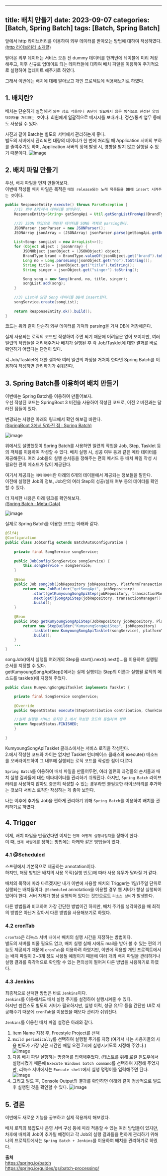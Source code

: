 
---
title: 배치 만들기
date: 2023-09-07
categories: [Batch, Spring Batch]
tags: [Batch, Spring Batch]
---

앞에서 http 라이브러리를 이용하여 외부 데이터를 받아오는 방법에 대하여 작성하였다.  
[(http 라이브러리 소개글)](https://j-jeongeun.github.io/posts/http_message)

받아온 외부 데이터는 서비스 오픈 전 dummy 데이터를 한꺼번에 테이블에 미리 저장해주고, 이후 신규로 업데이트 되는 데이터들에 대하여 배치 파일을 이용하여 주기적으로 실행하여 업데이트 해주기로 하였다.

그래서 이번에는 배치에 대해 알아보고 개인 프로젝트에 적용해보기로 하였다.

## 1. 배치란?

배치는 단순하게 설명해서 `외부 상호 작용이나 중단이 필요하지 않은 방식으로 한정된 양의 데이터를 처리하는 것`이다. 회원에게 일괄적으로 메시지를 보내거나, 정산/통계 업무 등에도 사용될 수 있다.

사진과 같이 Batch는 별도의 서버에서 관리하는게 좋다.  
별도의 서버에서 관리되면 대량의 데이터가 한 번에 처리될 때 Application 서버의 부하를 줄여주기도 하며, Application 서버의 장애 발생 시, 영향을 받지 않고 실행될 수 있기 때문이다.
 ![image](https://github.com/j-jeongeun/j-jeongeun.github.io/assets/121920173/5ff64a6d-d679-4392-afba-125e3facc11d)

## 2. 배치 파일 만들기

우선, 배치 파일을 먼저 만들어보자.  
이번에 작성될 배치 파일은 목적은 `매일 release되는 노래 목록들을 DB에 insert 시켜주는 것`이다.

```java
public ResponseEntity execute() throws ParseException {
	//1) 외부 API에서 데이터를 받아온다.
	ResponseEntity<String> getSongApi = Util.getSongListFromApi(BrandType.kumyoung);  
  
	//2) JSON 타입으로 리턴된 데이터를 SONG 객체로 parsing한다.
	JSONParser jsonParser = new JSONParser();  
	JSONArray jsonArray = (JSONArray) jsonParser.parse(getSongApi.getBody());  
  
	List<Song> songList = new ArrayList<>();  
	for (Object object : jsonArray) {  
        JSONObject jsonObject = (JSONObject) object;  
		BrandType brand = BrandType.valueOf(jsonObject.get("brand").toString());  
		Long no = Long.parseLong(jsonObject.get("no").toString());  
		String title = jsonObject.get("title").toString();  
		String singer = jsonObject.get("singer").toString();  

		Song song = new Song(brand, no, title, singer);  
		songList.add(song);  
	}  
  
	//3) List에 담김 Song 데이터를 DB에 insert한다.
	songService.create(songList);  
	
	return ResponseEntity.ok().build();  
}
```

코드는 위와 같이 단순히 외부 데이터를 가져와 parsing을 거쳐 DB에 저장해준다.

실제 사용되는 로직의 코드만 작성하여 주면 되기 때문에 어려움은 없어 보이지만, 여러 일련의 작업들을 처리해주거나 배치가 실행된 후 각 Job/Tasklet에 대한 결과를 바로 확인하기 어렵다는 단점이 있다.

각 Job/Tasklet에 대한 결과와 여러 일련의 과정을 거쳐야 한다면 Spring Batch를 이용하여 작성하면 관리하기가 쉬워진다.

## 3. Spring Batch를 이용하여 배치 만들기

이번에는 Spring Batch를 이용하여 만들어보자.  
우선 작성된 코드는 SpringBoot 3 버전을 사용하여 작성된 코드로, 이전 2 버전과는 달라진 점들이 있다. 

변경되는 사항은 아래의 링크에서 확인 해보길 바란다.  
[(SpringBoot 3에서 달라진 점 : Spring Batch)](https://www.youtube.com/watch?v=_TSjkSn2yvQ)

![image](https://github.com/j-jeongeun/j-jeongeun.github.io/assets/121920173/21c40b99-d017-4b68-864e-cdb753e90caa)

위에서도 설명했듯이 Spring Batch를 사용하면 일련의 작업을 Job, Step, Tasklet 등의 객체를 이용하여 작성할 수 있다. 배치 실행 시, 성공 여부 등과 같은 메타 데이터를 제공해준다. 여러 Job들의 실행 순서등을 정해주는 편의 메서드 등 배치 파일 작성 시 필요한 편의 메소드가 많이 제공된다.

여기서 제공되는 `메타데이터`란 아래의 6개의 테이블에서 제공되는 정보들을 말한다.  
이전에 실행한 Job의 정보, Job안의 여러 Step의 성공/실패 여부 등의 데이터를 확인할 수 있다.


더 자세한 내용은 아래 링크를 확인해보자.  
[(Spring Batch : Meta-Data)](https://docs.spring.io/spring-batch/docs/current/reference/html/schema-appendix.html#metaDataSchema)


![image](https://github.com/j-jeongeun/j-jeongeun.github.io/assets/121920173/147b3116-d1e5-4dc0-b1ce-ad9670e0300b)

실제로 Spring Batch를 이용한 코드는 아래와 같다.

```java
@Slf4j  
@Configuration  
public class JobConfig extends BatchAutoConfiguration {  
  
	private final SongService songService;  
  
	public JobConfig(SongService songService) {  
		this.songService = songService;  
	}  
  
	@Bean  
	public Job songJob(JobRepository jobRepository, PlatformTransactionManager transactionManager) {  
		return new JobBuilder("getSongApi", jobRepository)  
            .start(getKumyoungSongApiStep(jobRepository, transactionManager))  
            .next(getTjSongApiStep(jobRepository, transactionManager))  
            .build();  
	}  
  
	@Bean  
	public Step getKumyoungSongApiStep(JobRepository jobRepository, PlatformTransactionManager platformTransactionManager){  
		return new StepBuilder("KumyoungSongApiStep", jobRepository)  
            .tasklet(new KumyoungSongApiTasklet(songService), platformTransactionManager)  
            .build();  
	}
	...
}
```

songJob()에서 실행될 여러개의 Step을 start().next().next()...을 이용하여 실행될 순서를 지정할 수 있다.  
getKumyoungSongApiStep()에서는 실제 실행되는 Step의 이름과 실행될 로직의 메소드를 tasklet()에 지정해 주었다.

```java
public class KumyoungSongApiTasklet implements Tasklet {  

	private final SongService songService;  
  
	@Override  
	public RepeatStatus execute(StepContribution contribution, ChunkContext chunkContext) throws ParseException {  

	//실제 실행될 서비스 로직은 2.에서 작성한 코드와 동일하여 생략  
	return RepeatStatus.FINISHED;  
	}  
  
}
```

KumyoungSongApiTasklet 클래스에서는 서비스 로직을 작성한다.  
2.에서 작성한 코드와 차이는 없지만 Tasklet 인터페이스 클래스의 execute() 메소드를 오버라이드하여 그 내부에 실행되는 로직 코드를 작성한 점이 다르다.

`Spring Batch`를 이용하여 배치 파일을 만들어두면, 여러 일련의 과정들의 순서들과 배치 실행 결과들에 대한 메타데이터를 관리하기 쉬워진다. 하지만, `Spring Batch` 라이브러리를 사용하지 않아도 충분히 작성할 수 있는 경우라면 불필요한 라이브러리를 추가하는 것보다 서비스 로직만 작성하는 게 좋아 보인다.

나는 이후에 추가될 Job을 편하게 관리하기 위해 `Spring Batch`를 이용하여 배치를 관리하기로 하였다.

## 4. Trigger

이제, 배치 파일을 만들었다면 이제는 `언제 어떻게 실행시킬지`를 정해야 한다.  
이 때,  `언제 어떻게`를 정하는 방법에는 아래와 같은 방법들이 있다.

### 4.1 @Scheduled

스프링에서 기본적으로 제공하는 annotation이다.  
하지만, 해당 방법은 배치의 사용 목적(실행 빈도)에 따라 사용 유무가 달라질 거 같다.  

배치의 목적에 따라 다르겠지만 내가 이번에 사용할 배치의 Trigger는 1일/1주일 단위로 실행되는 배치들이다. `@Scheduled` annotation을 이용할 경우 웹 서버가 항상 실행되어 있어야 한다. 서버 자체가 항상 실행되어 있다는 것만으로도 `리소스 낭비`가 발생한다.

다른 방법들과 비교하여 가장 간단한 방법이긴 하지만, 배치 주기를 생각하였을 때 최적의 방법은 아닌거 같아서 다른 방법을 사용해보기로 하였다.

### 4.2 cronTab

`cronTab`은 리눅스 서버 내에서 배치의 실행 시간을 지정하는 방법이다.  
별도의 서버를 띄울 필요도 없고, 배치 실행 실패 시에도 mail을 받아 볼 수 있는 편의 기능도 제공되기 때문에 `cronTab`을 이용하려 하였지만, 이번에 적용할 개인 프로젝트에서는 배치 파일이 2~3개 정도 사용될 예정이기 때문에 여러 개의 배치 파일을 관리하거나 실행 결과를 즉각적으로 확인할 수 있는 편의성이 떨어져 다른 방법을 사용하기로 하였다.

### 4.3 Jenkins

최종적으로 선택한 방법은 바로 `Jenkins`이다.  
`Jenkins`를 이용해서도 배치 실행 주기를 설정하여 실행시켜줄 수 있다.  
하지만 젠킨스도 별도의 서버가 필요하지만, 실행 이력, 성공 유/무 등을 간단한 UI로 제공해주기 때문에 `cronTab`을 이용했을 때보다 관리가 쉬워진다.

`Jenkins`를 이용한 배치 파일 설정은 아래와 같다.

1) Item Name 지정 후, Freestyle Project를 선택
2) `Build periodically`를 선택하여 실행될 주기를 지정
(여기서 나는 사용자들의 사용 빈도가 가장 낮은 시간인 매일 오전 7시에 실행시키도록 지정해 주었다.)
![image](https://github.com/j-jeongeun/j-jeongeun.github.io/assets/121920173/10925feb-bfac-4cf8-8ca5-a646ca4a17ac)
3) 다음 배치 파일 실행하는 명령어를 입력해주었다.
(테스트를 위해 로컬 윈도우에서 실행시켰기 때문에 `Execute Windows batch command`를 선택하여 지정해 주었지만, 리눅스 서버에서는 `Execute shell`에서 실행 명령어를 입력해주면 된다.
![image](https://github.com/j-jeongeun/j-jeongeun.github.io/assets/121920173/e9427237-5750-40f0-93af-70d202e41d66)
4) 그리고 빌드 후, Console Output의 결과를 확인하면 아래와 같이 정상적으로 빌드 후 실행된 것을 확인할 수 있다.
![image](https://github.com/j-jeongeun/j-jeongeun.github.io/assets/121920173/582724d8-5d26-4398-b741-e1d6769697a8)

## 5. 결론

이번에도 새로운 기능을 공부하고 실제 적용까지 해보았다.  

배치 로직의 복잡도나 운영 서버 구성 등에 따라 적용할 수 있는 여러 방법들이 있지만, 차후에 배치의 Job이 추가될 예정이고 각 Job의 실행 결과들을 편하게 관리하기 위해 나의 프로젝트에서는 `Spring Batch + Jenkins`를 이용하여 배치를 관리하기로 하였다.

**출처**  
https://spring.io/batch  
https://spring.io/guides/gs/batch-processing/

<script src="https://giscus.app/client.js"
        data-repo="j-jeongeun/github.io.comments"
        data-repo-id="R_kgDOJIg9UQ"
        data-category="Announcements"
        data-category-id="DIC_kwDOJIg9Uc4CVz67"
        data-mapping="pathname"
        data-strict="0"
        data-reactions-enabled="1"
        data-emit-metadata="0"
        data-input-position="bottom"
        data-theme="preferred_color_scheme"
        data-lang="ko"
        crossorigin="anonymous"
        async>
</script>